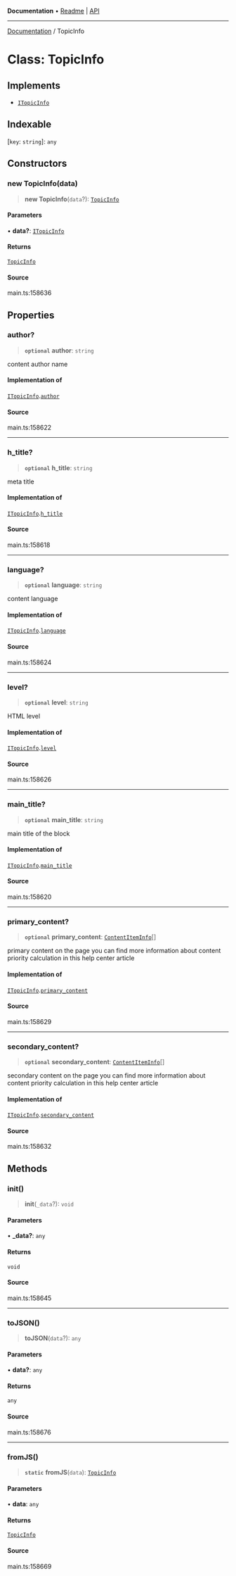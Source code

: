 **Documentation** • [Readme](../README.md) \| [API](../globals.md)

***

[Documentation](../README.md) / TopicInfo

# Class: TopicInfo

## Implements

- [`ITopicInfo`](../interfaces/ITopicInfo.md)

## Indexable

 \[`key`: `string`\]: `any`

## Constructors

### new TopicInfo(data)

> **new TopicInfo**(`data`?): [`TopicInfo`](TopicInfo.md)

#### Parameters

• **data?**: [`ITopicInfo`](../interfaces/ITopicInfo.md)

#### Returns

[`TopicInfo`](TopicInfo.md)

#### Source

main.ts:158636

## Properties

### author?

> **`optional`** **author**: `string`

content author name

#### Implementation of

[`ITopicInfo`](../interfaces/ITopicInfo.md).[`author`](../interfaces/ITopicInfo.md#author)

#### Source

main.ts:158622

***

### h\_title?

> **`optional`** **h\_title**: `string`

meta title

#### Implementation of

[`ITopicInfo`](../interfaces/ITopicInfo.md).[`h_title`](../interfaces/ITopicInfo.md#h_title)

#### Source

main.ts:158618

***

### language?

> **`optional`** **language**: `string`

content language

#### Implementation of

[`ITopicInfo`](../interfaces/ITopicInfo.md).[`language`](../interfaces/ITopicInfo.md#language)

#### Source

main.ts:158624

***

### level?

> **`optional`** **level**: `string`

HTML level

#### Implementation of

[`ITopicInfo`](../interfaces/ITopicInfo.md).[`level`](../interfaces/ITopicInfo.md#level)

#### Source

main.ts:158626

***

### main\_title?

> **`optional`** **main\_title**: `string`

main title of the block

#### Implementation of

[`ITopicInfo`](../interfaces/ITopicInfo.md).[`main_title`](../interfaces/ITopicInfo.md#main_title)

#### Source

main.ts:158620

***

### primary\_content?

> **`optional`** **primary\_content**: [`ContentItemInfo`](ContentItemInfo.md)[]

primary content on the page
you can find more information about content priority calculation in this help center article

#### Implementation of

[`ITopicInfo`](../interfaces/ITopicInfo.md).[`primary_content`](../interfaces/ITopicInfo.md#primary_content)

#### Source

main.ts:158629

***

### secondary\_content?

> **`optional`** **secondary\_content**: [`ContentItemInfo`](ContentItemInfo.md)[]

secondary content on the page
you can find more information about content priority calculation in this help center article

#### Implementation of

[`ITopicInfo`](../interfaces/ITopicInfo.md).[`secondary_content`](../interfaces/ITopicInfo.md#secondary_content)

#### Source

main.ts:158632

## Methods

### init()

> **init**(`_data`?): `void`

#### Parameters

• **\_data?**: `any`

#### Returns

`void`

#### Source

main.ts:158645

***

### toJSON()

> **toJSON**(`data`?): `any`

#### Parameters

• **data?**: `any`

#### Returns

`any`

#### Source

main.ts:158676

***

### fromJS()

> **`static`** **fromJS**(`data`): [`TopicInfo`](TopicInfo.md)

#### Parameters

• **data**: `any`

#### Returns

[`TopicInfo`](TopicInfo.md)

#### Source

main.ts:158669

